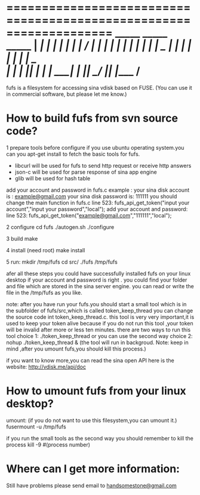 ===================================================================
          _____            _____     _____ 
	      |  ___| | | | |  |  ___|   / ____|
         | |___  | | | |  | |___   | |__ _
         |  ___| | | | |  |  ___|   \____  \
         | |     | |_| |  | |        ____| |
         |_|      \___/   |_|       |____ / 
===================================================================

fufs is a filesystem for accessing sina vdisk based on FUSE.
(You can use it in commercial software, but please let me know.)

How to build fufs from svn source code?
===================================================================
1 prepare tools before configure
  if you use ubuntu operating system.you can you apt-get install
  to fetch the basic tools for fufs.
  - libcurl will be used for fufs to send http request or receive http answers
  - json-c will be used for parse response of sina app engine
  - glib will be used for hash table
  
  add your account and password in fufs.c
  example : your sina disk account is : example@gmail.com
            your sina disk password is: 111111
  you should change the main function in fufs.c
  line 523:	 fufs_api_get_token("input your account","input your password","local");
  add your account and password:
  line 523: fufs_api_get_token("example@gmail.com","111111","local");
  
  
2 configure
   cd fufs
   ./autogen.sh
   ./configure
   
3 build
  make

4 install (need root)
  make install  
  
5 run:
  mkdir /tmp/fufs
  cd src/
  ./fufs /tmp/fufs

 
  afer all these steps you could have successfully installed fufs on your linux desktop
  if your account and password is right . you could find your folder and file which are stored in the sina server engine.
  you can read or write the file in the /tmp/fufs as you like.
  
 note:
  after you have run your fufs.you should start a small tool which is in the subfolder of fufs/src,which is called token_keep_thread
  you can change the source code int token_keep_thread.c. this tool is very very important,it is used to keep your token alive
  because if you do not run this tool ,your token will be invalid after more or less ten minutes.
  there are two ways to run this tool
  choice 1: ./token_keep_thread
  or you can use the second way
  choice 2: nohup ./token_keep_thread & (the tool will run in backgroud. Note: keep in mind ,after you umount fufs,you should kill this
   process.)
  
  if you want to know more,you can read the sina open API 
  here is the website:
  http://vdisk.me/api/doc
  
How to umount fufs from your linux desktop?
===================================================================
 umount:
  (if you do not want to use this filesystem,you can umount it.)
  fusermount -u /tmp/fufs

  if you run the small tools as the second way
  you should remember to kill the process
  kill -9 #(process number)
  
  
 Where can I get more information:
=====================================================
 Still have problems please send email to handsomestone@gmail.com